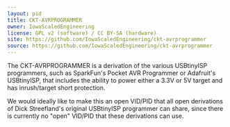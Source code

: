 ```yaml
---
layout: pid
title: CKT-AVRPROGRAMMER
owner: IowaScaledEngineering
license: GPL v2 (software) / CC BY-SA (hardware)
site: https://github.com/IowaScaledEngineering/ckt-avrprogrammer
source: https://github.com/IowaScaledEngineering/ckt-avrprogrammer
---
```

The CKT-AVRPROGRAMMER is a derivation of the various USBtinyISP
programmers, such as SparkFun's Pocket AVR Programmer or Adafruit's
USBtinyISP, that includes the ability to power either a 3.3V or 5V target
and has inrush/target short protection.  

We would ideally like to make this an open VID/PID that all open derivations of
Dick Streefland's original USBtinyISP programmer can share, since there is
currently no "open" VID/PID that these derivations can use.
